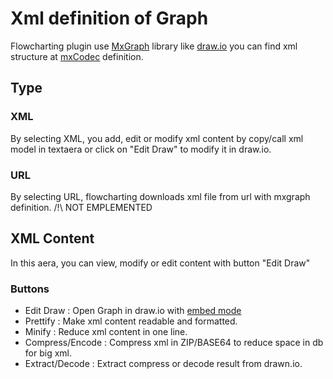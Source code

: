 # Xml definition of Graph
Flowcharting plugin use [MxGraph](https://jgraph.github.io/mxgraph/) library like [draw.io](https://draw.io)
you can find xml structure at [mxCodec](https://jgraph.github.io/mxgraph/docs/js-api/files/io/mxCodec-js.html) definition.

## Type

### XML
By selecting XML, you add, edit or modify xml content by copy/call xml model in textaera or click on "Edit Draw" to modify it in draw.io.

### URL
By selecting URL, flowcharting downloads xml file from url with mxgraph definition.
/!\ NOT EMPLEMENTED

## XML Content
In this aera, you can view, modify or edit content with button "Edit Draw"

### Buttons

  * Edit Draw : Open Graph in draw.io with [embed mode](https://desk.draw.io/support/solutions/articles/16000042544-how-does-embed-mode-work-)
  * Prettify : Make xml content readable and formatted.
  * Minify : Reduce xml content in one line.
  * Compress/Encode : Compress xml in ZIP/BASE64 to reduce space in db for big xml.
  * Extract/Decode : Extract compress or decode result from drawn.io.
